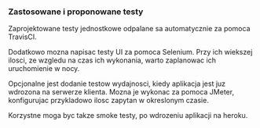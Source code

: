 <h3>Zastosowane i proponowane testy</h3>

Zaprojektowane testy jednostkowe odpalane sa automatycznie za pomoca TravisCI.

Dodatkowo mozna napisac testy UI za pomoca Selenium. Przy ich wiekszej ilosci, ze wzgledu na czas ich wykonania, warto zaplanowac ich uruchomienie w nocy.

Opcjonalne jest dodanie testow wydajnosci, kiedy aplikacja jest juz wdrozona na serwerze klienta. Mozna je wykonac za pomoca JMeter, konfigurujac przykladowo ilosc zapytan w okreslonym czasie.

Korzystne moga byc takze smoke testy, po wdrozeniu aplikacji na heroku.
